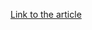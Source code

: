 [Link to the article](https://thehackernews.com/2025/08/the-ultimate-battle-enterprise-browsers.html)
